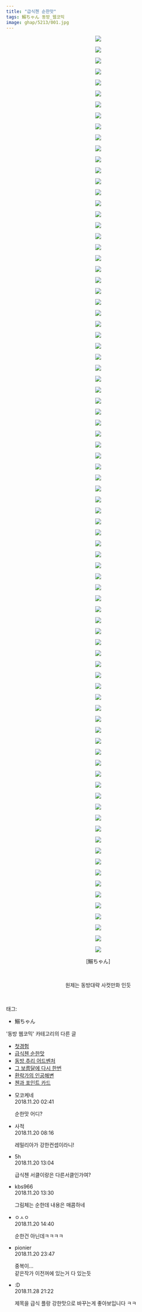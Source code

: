 ```yaml
---
title: "급식첸 순한맛"
tags: 鰯ちゃん 동방_웹코믹
image: ghap/5213/001.jpg
---
```

<div class="article">
<p style="text-align: center; clear: none; float: none;"><img src="{{ site.nasurl }}/ghap/5213/001.jpg"/></p>
<p style="text-align: center; clear: none; float: none;"><img src="{{ site.nasurl }}/ghap/5213/002.jpg"/></p>
<p style="text-align: center; clear: none; float: none;"><img src="{{ site.nasurl }}/ghap/5213/003.jpg"/></p>
<p style="text-align: center; clear: none; float: none;"><img src="{{ site.nasurl }}/ghap/5213/004.jpg"/></p>
<p style="text-align: center; clear: none; float: none;"><img src="{{ site.nasurl }}/ghap/5213/005.jpg"/></p>
<p style="text-align: center; clear: none; float: none;"><img src="{{ site.nasurl }}/ghap/5213/006.jpg"/></p>
<p style="text-align: center; clear: none; float: none;"><img src="{{ site.nasurl }}/ghap/5213/007.jpg"/></p>
<p style="text-align: center; clear: none; float: none;"><img src="{{ site.nasurl }}/ghap/5213/008.jpg"/></p>
<p style="text-align: center; clear: none; float: none;"><img src="{{ site.nasurl }}/ghap/5213/009.jpg"/></p>
<p style="text-align: center; clear: none; float: none;"><img src="{{ site.nasurl }}/ghap/5213/010.jpg"/></p>
<p style="text-align: center; clear: none; float: none;"><img src="{{ site.nasurl }}/ghap/5213/011.jpg"/></p>
<p style="text-align: center; clear: none; float: none;"><img src="{{ site.nasurl }}/ghap/5213/012.jpg"/></p>
<p style="text-align: center; clear: none; float: none;"><img src="{{ site.nasurl }}/ghap/5213/013.jpg"/></p>
<p style="text-align: center; clear: none; float: none;"><img src="{{ site.nasurl }}/ghap/5213/014.jpg"/></p>
<p style="text-align: center; clear: none; float: none;"><img src="{{ site.nasurl }}/ghap/5213/015.jpg"/></p>
<p style="text-align: center; clear: none; float: none;"><img src="{{ site.nasurl }}/ghap/5213/016.jpg"/></p>
<p style="text-align: center; clear: none; float: none;"><img src="{{ site.nasurl }}/ghap/5213/017.jpg"/></p>
<p style="text-align: center; clear: none; float: none;"><img src="{{ site.nasurl }}/ghap/5213/018.jpg"/></p>
<p style="text-align: center; clear: none; float: none;"><img src="{{ site.nasurl }}/ghap/5213/019.jpg"/></p>
<p style="text-align: center; clear: none; float: none;"><img src="{{ site.nasurl }}/ghap/5213/020.jpg"/></p>
<p style="text-align: center; clear: none; float: none;"><img src="{{ site.nasurl }}/ghap/5213/021.jpg"/></p>
<p style="text-align: center; clear: none; float: none;"><img src="{{ site.nasurl }}/ghap/5213/022.jpg"/></p>
<p style="text-align: center; clear: none; float: none;"><img src="{{ site.nasurl }}/ghap/5213/023.jpg"/></p>
<p style="text-align: center; clear: none; float: none;"><img src="{{ site.nasurl }}/ghap/5213/024.jpg"/></p>
<p style="text-align: center; clear: none; float: none;"><img src="{{ site.nasurl }}/ghap/5213/025.jpg"/></p>
<p style="text-align: center; clear: none; float: none;"><img src="{{ site.nasurl }}/ghap/5213/026.jpg"/></p>
<p style="text-align: center; clear: none; float: none;"><img src="{{ site.nasurl }}/ghap/5213/027.jpg"/></p>
<p style="text-align: center; clear: none; float: none;"><img src="{{ site.nasurl }}/ghap/5213/028.jpg"/></p>
<p style="text-align: center; clear: none; float: none;"><img src="{{ site.nasurl }}/ghap/5213/029.jpg"/></p>
<p style="text-align: center; clear: none; float: none;"><img src="{{ site.nasurl }}/ghap/5213/030.jpg"/></p>
<p style="text-align: center; clear: none; float: none;"><img src="{{ site.nasurl }}/ghap/5213/031.jpg"/></p>
<p style="text-align: center; clear: none; float: none;"><img src="{{ site.nasurl }}/ghap/5213/032.jpg"/></p>
<p style="text-align: center; clear: none; float: none;"><img src="{{ site.nasurl }}/ghap/5213/033.jpg"/></p>
<p style="text-align: center; clear: none; float: none;"><img src="{{ site.nasurl }}/ghap/5213/034.jpg"/></p>
<p style="text-align: center; clear: none; float: none;"><img src="{{ site.nasurl }}/ghap/5213/035.jpg"/></p>
<p style="text-align: center; clear: none; float: none;"><img src="{{ site.nasurl }}/ghap/5213/036.jpg"/></p>
<p style="text-align: center; clear: none; float: none;"><img src="{{ site.nasurl }}/ghap/5213/037.jpg"/></p>
<p style="text-align: center; clear: none; float: none;"><img src="{{ site.nasurl }}/ghap/5213/038.jpg"/></p>
<p style="text-align: center; clear: none; float: none;"><img src="{{ site.nasurl }}/ghap/5213/039.jpg"/></p>
<p style="text-align: center; clear: none; float: none;"><img src="{{ site.nasurl }}/ghap/5213/040.jpg"/></p>
<p style="text-align: center; clear: none; float: none;"><img src="{{ site.nasurl }}/ghap/5213/041.jpg"/></p>
<p style="text-align: center; clear: none; float: none;"><img src="{{ site.nasurl }}/ghap/5213/042.jpg"/></p>
<p style="text-align: center; clear: none; float: none;"><img src="{{ site.nasurl }}/ghap/5213/043.jpg"/></p>
<p style="text-align: center; clear: none; float: none;"><img src="{{ site.nasurl }}/ghap/5213/044.jpg"/></p>
<p style="text-align: center; clear: none; float: none;"><img src="{{ site.nasurl }}/ghap/5213/045.jpg"/></p>
<p style="text-align: center; clear: none; float: none;"><img src="{{ site.nasurl }}/ghap/5213/046.jpg"/></p>
<p style="text-align: center; clear: none; float: none;"><img src="{{ site.nasurl }}/ghap/5213/047.jpg"/></p>
<p style="text-align: center; clear: none; float: none;"><img src="{{ site.nasurl }}/ghap/5213/048.jpg"/></p>
<p style="text-align: center; clear: none; float: none;"><img src="{{ site.nasurl }}/ghap/5213/049.jpg"/></p>
<p style="text-align: center; clear: none; float: none;"><img src="{{ site.nasurl }}/ghap/5213/050.jpg"/></p>
<p style="text-align: center; clear: none; float: none;"><img src="{{ site.nasurl }}/ghap/5213/051.jpg"/></p>
<p style="text-align: center; clear: none; float: none;"><img src="{{ site.nasurl }}/ghap/5213/052.jpg"/></p>
<p style="text-align: center; clear: none; float: none;"><img src="{{ site.nasurl }}/ghap/5213/053.jpg"/></p>
<p style="text-align: center; clear: none; float: none;"><img src="{{ site.nasurl }}/ghap/5213/054.jpg"/></p>
<p style="text-align: center; clear: none; float: none;"><img src="{{ site.nasurl }}/ghap/5213/055.jpg"/></p>
<p style="text-align: center; clear: none; float: none;"><img src="{{ site.nasurl }}/ghap/5213/056.jpg"/></p>
<p style="text-align: center; clear: none; float: none;"><img src="{{ site.nasurl }}/ghap/5213/057.jpg"/></p>
<p style="text-align: center; clear: none; float: none;"><img src="{{ site.nasurl }}/ghap/5213/058.jpg"/></p>
<p style="text-align: center; clear: none; float: none;"><img src="{{ site.nasurl }}/ghap/5213/059.jpg"/></p>
<p style="text-align: center; clear: none; float: none;"><img src="{{ site.nasurl }}/ghap/5213/060.jpg"/></p>
<p style="text-align: center; clear: none; float: none;"><img src="{{ site.nasurl }}/ghap/5213/061.jpg"/></p>
<p style="text-align: center; clear: none; float: none;"><img src="{{ site.nasurl }}/ghap/5213/062.jpg"/></p>
<p style="text-align: center; clear: none; float: none;"><img src="{{ site.nasurl }}/ghap/5213/063.jpg"/></p>
<p style="text-align: center; clear: none; float: none;"><img src="{{ site.nasurl }}/ghap/5213/064.jpg"/></p>
<p style="text-align: center; clear: none; float: none;"><img src="{{ site.nasurl }}/ghap/5213/065.jpg"/></p>
<p style="text-align: center; clear: none; float: none;"><img src="{{ site.nasurl }}/ghap/5213/066.jpg"/></p>
<p style="text-align: center; clear: none; float: none;"><img src="{{ site.nasurl }}/ghap/5213/067.jpg"/></p>
<p style="text-align: center; clear: none; float: none;"><img src="{{ site.nasurl }}/ghap/5213/068.jpg"/></p>
<p style="text-align: center; clear: none; float: none;"><img src="{{ site.nasurl }}/ghap/5213/069.jpg"/></p>
<p style="text-align: center; clear: none; float: none;"><img src="{{ site.nasurl }}/ghap/5213/070.jpg"/></p>
<p style="text-align: center; clear: none; float: none;"><img src="{{ site.nasurl }}/ghap/5213/071.jpg"/></p>
<p style="text-align: center; clear: none; float: none;"><img src="{{ site.nasurl }}/ghap/5213/072.jpg"/></p>
<p style="text-align: center; clear: none; float: none;"><img src="{{ site.nasurl }}/ghap/5213/073.jpg"/></p>
<p style="text-align: center; clear: none; float: none;"><img src="{{ site.nasurl }}/ghap/5213/074.jpg"/></p>
<p style="text-align: center; clear: none; float: none;"><img src="{{ site.nasurl }}/ghap/5213/075.jpg"/></p>
<p style="text-align: center; clear: none; float: none;"><img src="{{ site.nasurl }}/ghap/5213/076.jpg"/></p>
<p style="text-align: center; clear: none; float: none;"><img src="{{ site.nasurl }}/ghap/5213/077.jpg"/></p>
<p style="text-align: center; clear: none; float: none;"><img src="{{ site.nasurl }}/ghap/5213/078.jpg"/></p>
<p style="text-align: center; clear: none; float: none;"><img src="{{ site.nasurl }}/ghap/5213/079.jpg"/></p>
<p style="text-align: center; clear: none; float: none;"><img src="{{ site.nasurl }}/ghap/5213/080.jpg"/></p>
<p style="text-align: center; clear: none; float: none;"><img src="{{ site.nasurl }}/ghap/5213/081.jpg"/></p>
<p style="text-align: center; clear: none; float: none;"><img src="{{ site.nasurl }}/ghap/5213/082.jpg"/></p>
<p style="text-align: center; clear: none; float: none;"><img src="{{ site.nasurl }}/ghap/5213/083.jpg"/></p>
<p style="text-align: center; clear: none; float: none;"><img src="{{ site.nasurl }}/ghap/5213/084.jpg"/></p>
<p style="text-align: center; clear: none; float: none;">[鰯ちゃん]</p>
<p style="text-align: center; clear: none; float: none;"><br/></p>
<p style="text-align: center; clear: none; float: none;">원제는 동방대략 사컷만화 인듯</p>
<p><br/></p>
</div><div class="tagTrail">
<p>태그: </p>
<ul>
<li>鰯ちゃん</li>
</ul>
</div><div class="another">
<p>'동방 웹코믹' 카테고리의 다른 글</p>
<ul>
<li><a href="/2018-11-27-ghap_5270">첫경험</a></li>
<li><a href="/2018-11-20-ghap_5213">급식첸 순한맛</a></li>
<li><a href="/2018-11-18-ghap_5207">동방 추리 어드벤처</a></li>
<li><a href="/2018-11-18-ghap_5206">그 보름달에 다시 한번</a></li>
<li><a href="/2018-11-18-ghap_5205">환락가의 인공해변</a></li>
<li><a href="/2018-11-18-ghap_5204">첸과 포인트 카드</a></li>
</ul>
</div><div class="cb_module cb_fluid">
<div class="cb_wrt cb_profile">
<div class="comment">
<ul>
<li class="cb_thumb_off" id="comment15375524">
<div class="cb_comment_area">
<div class="cb_info_area">
<div class="cb_section">
<span class="cb_nick_name">모코케네</span>
</div>
<div class="cb_section">
<span class="cb_date">2018.11.20 02:41 </span>
</div>
</div>
<div class="cb_dsc_comment">
<p class="cb_dsc">
											순한맛 어디?
										</p>
</div>
</div></li>
<li class="cb_thumb_off" id="comment15375640">
<div class="cb_comment_area">
<div class="cb_info_area">
<div class="cb_section">
<span class="cb_nick_name">사적</span>
</div>
<div class="cb_section">
<span class="cb_date">2018.11.20 08:16 </span>
</div>
</div>
<div class="cb_dsc_comment">
<p class="cb_dsc">
											레밀리아가 강한컨셉이라니!
										</p>
</div>
</div></li>
<li class="cb_thumb_off" id="comment15375711">
<div class="cb_comment_area">
<div class="cb_info_area">
<div class="cb_section">
<span class="cb_nick_name">5h</span>
</div>
<div class="cb_section">
<span class="cb_date">2018.11.20 13:04 </span>
</div>
</div>
<div class="cb_dsc_comment">
<p class="cb_dsc">
											급식첸 서클이랑은 다른서클인가여?
										</p>
</div>
</div></li>
<li class="cb_thumb_off" id="comment15375723">
<div class="cb_comment_area">
<div class="cb_info_area">
<div class="cb_section">
<span class="cb_nick_name">kbs966</span>
</div>
<div class="cb_section">
<span class="cb_date">2018.11.20 13:30 </span>
</div>
</div>
<div class="cb_dsc_comment">
<p class="cb_dsc">
											그림체는 순한데 내용은 매콤하네
										</p>
</div>
</div></li>
<li class="cb_thumb_off" id="comment15375741">
<div class="cb_comment_area">
<div class="cb_info_area">
<div class="cb_section">
<span class="cb_nick_name">ㅇㅅㅇ</span>
</div>
<div class="cb_section">
<span class="cb_date">2018.11.20 14:40 </span>
</div>
</div>
<div class="cb_dsc_comment">
<p class="cb_dsc">
											순한건 아닌데ㅋㅋㅋㅋ
										</p>
</div>
</div></li>
<li class="cb_thumb_off" id="comment15375992">
<div class="cb_comment_area">
<div class="cb_info_area">
<div class="cb_section">
<span class="cb_nick_name">pionier</span>
</div>
<div class="cb_section">
<span class="cb_date">2018.11.20 23:47 </span>
</div>
</div>
<div class="cb_dsc_comment">
<p class="cb_dsc">
											중복이...<br/>
같은작가 이전꺼에 있는거 다 있는듯
										</p>
</div>
</div></li>
<li class="cb_thumb_off" id="comment15379678">
<div class="cb_comment_area">
<div class="cb_info_area">
<div class="cb_section">
<span class="cb_nick_name">:D</span>
</div>
<div class="cb_section">
<span class="cb_date">2018.11.28 21:22 </span>
</div>
</div>
<div class="cb_dsc_comment">
<p class="cb_dsc">
											제목을 급식 플랑 강한맛으로 바꾸는게 좋아보입니다 ㅋㅋ
										</p>
</div>
</div></li>
</ul>
</div>
</div><!-- commentList close -->
</div>